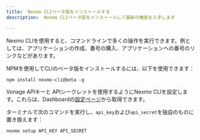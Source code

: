 ```yaml
---
title:  Nexmo CLIベータ版をインストールする
description:  Nexmo CLIベータ版をインストールして最新の機能を入手します

---
```


Nexmo CLIを使用すると、コマンドラインで多くの操作を実行できます。例としては、アプリケーションの作成、番号の購入、アプリケーションへの番号のリンクなどがあります。

NPMを使用してCLIのベータ版をインストールするには、以下を使用できます：

```shell
npm install nexmo-cli@beta -g
```

Vonage APIキーと APIシークレットを使用するようにNexmo CLIを設定します。これらは、Dashboardの[設定ページ](https://dashboard.nexmo.com/settings)から取得できます。

ターミナルで次のコマンドを実行し、`api_key`および`api_secret`を独自のものに置き換えます：

```bash
nexmo setup API_KEY API_SECRET
```

